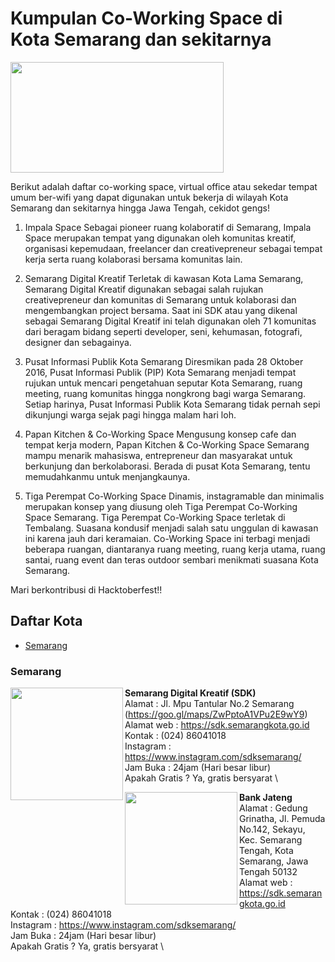 # Kumpulan Co-Working Space di Kota Semarang dan sekitarnya

<img src="http://sandec.org/images/sandec-logo.png" height="177px" width="341px" align="center">

Berikut adalah daftar co-working space, virtual office atau sekedar tempat umum ber-wifi yang dapat digunakan untuk bekerja di wilayah Kota Semarang dan sekitarnya hingga Jawa Tengah, cekidot gengs!

1. Impala Space
Sebagai pioneer ruang kolaboratif di Semarang, Impala Space merupakan tempat yang digunakan oleh komunitas kreatif, organisasi kepemudaan, freelancer dan creativepreneur sebagai tempat kerja serta ruang kolaborasi bersama komunitas lain.

2. Semarang Digital Kreatif 
Terletak di kawasan Kota Lama Semarang, Semarang Digital Kreatif digunakan sebagai salah rujukan creativepreneur dan komunitas di Semarang untuk kolaborasi dan mengembangkan project bersama. Saat ini SDK atau yang dikenal sebagai Semarang Digital Kreatif ini telah digunakan oleh 71 komunitas dari beragam bidang seperti developer, seni, kehumasan, fotografi, designer dan sebagainya.

3. Pusat Informasi Publik Kota Semarang
Diresmikan pada 28 Oktober 2016, Pusat Informasi Publik (PIP) Kota Semarang menjadi tempat rujukan untuk mencari pengetahuan seputar Kota Semarang, ruang meeting, ruang komunitas hingga nongkrong bagi warga Semarang. Setiap harinya, Pusat Informasi Publik Kota Semarang tidak pernah sepi dikunjungi warga sejak pagi hingga malam hari loh. 

4. Papan Kitchen & Co-Working Space
Mengusung konsep cafe dan tempat kerja modern, Papan Kitchen & Co-Working Space Semarang mampu menarik mahasiswa, entrepreneur dan masyarakat untuk berkunjung dan berkolaborasi. Berada di pusat Kota Semarang, tentu memudahkanmu untuk menjangkaunya.

5. Tiga Perempat Co-Working Space
Dinamis, instagramable dan minimalis merupakan konsep yang diusung oleh Tiga Perempat Co-Working Space Semarang. Tiga Perempat Co-Working Space terletak di Tembalang. Suasana kondusif menjadi salah satu unggulan di kawasan ini karena jauh dari keramaian. Co-Working Space ini terbagi menjadi beberapa ruangan, diantaranya ruang meeting, ruang kerja utama, ruang santai, ruang event dan teras outdoor sembari menikmati suasana Kota Semarang.


Mari berkontribusi di Hacktoberfest!!

## Daftar Kota

- [Semarang](#Semarang)



### Semarang

<img src="https://fastly.4sqi.net/img/general/600x600/6348045_PMI58D26I1nrUOxQnT_jy3BYzluyjf-s2TgLLw3la_I.jpg" height="180px" width="180px" align="left">

**Semarang Digital Kreatif (SDK)** \
Alamat      : Jl. Mpu Tantular No.2 Semarang (https://goo.gl/maps/ZwPptoA1VPu2E9wY9) \
Alamat web  : https://sdk.semarangkota.go.id \
Kontak      : (024) 86041018 \
Instagram   : https://www.instagram.com/sdksemarang/ \
Jam Buka    : 24jam (Hari besar libur) \
Apakah Gratis ? Ya, gratis bersyarat \

<img src="" height="180px" width="180px" align="left">

**Bank Jateng** \
Alamat      : Gedung Grinatha, Jl. Pemuda No.142, Sekayu, Kec. Semarang Tengah, Kota Semarang, Jawa Tengah 50132 \
Alamat web  : https://sdk.semarangkota.go.id \
Kontak      : (024) 86041018 \
Instagram   : https://www.instagram.com/sdksemarang/ \
Jam Buka    : 24jam (Hari besar libur) \
Apakah Gratis ? Ya, gratis bersyarat \